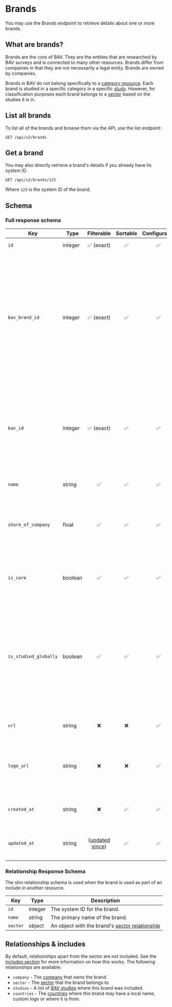 # Brands

You may use the Brands endpoint to retrieve details about one or more brands.

## What are brands?

Brands are the core of BAV. They are the entities that are researched by BAV surveys and is connected to many other
resources. Brands differ from companies in that they are not necessarily a legal entity. Brands are owned by companies.

Brands in BAV do not belong specifically to a [category resource](categories.md). Each brand is studied in a specific
category in a specific [study](studies.md). However, for classification purposes each brand belongs to
a [sector](sectors.md) based on the studies it is in.

## List all brands

To list all of the brands and browse them via the API, use the list endpoint:

```http request
GET /api/v2/brands
```

## Get a brand

You may also directly retrieve a brand's details if you already have its system ID.

```http request
GET /api/v2/brands/123
```

Where `123` is the system ID of the brand.

## Schema

### Full response schema

| Key                   | Type    |                Filterable                 |      Sortable      |    Configurable    | Description                                                                                                                                                                                             |
|-----------------------|---------|:-----------------------------------------:|:------------------:|:------------------:|---------------------------------------------------------------------------------------------------------------------------------------------------------------------------------------------------------|
| `id`                  | integer |        :white_check_mark: (exact)         | :white_check_mark: | :white_check_mark: | The system ID.                                                                                                                                                                                          |
| `bav_brand_id`        | integer |        :white_check_mark: (exact)         | :white_check_mark: | :white_check_mark: | The brand key in the BAV database. Note that this may be both a positive and negative integer. Please use the `id` column over this unless you specifically need the brand key for legacy integrations. |
| `bav_id`              | integer |        :white_check_mark: (exact)         | :white_check_mark: | :white_check_mark: | The brand ID in the BAV database. Please use the `id` column over this unless you specifically need the brand key for legacy integrations.                                                              |
| `name`                | string  |            :white_check_mark:             | :white_check_mark: | :white_check_mark: | The global name of the brand.                                                                                                                                                                           |
| `share_of_company`    | float   |            :white_check_mark:             | :white_check_mark: | :white_check_mark: | The percentage share that this brand makes up of the parent company's financial results.                                                                                                                |
| `is_core`             | boolean |            :white_check_mark:             | :white_check_mark: | :white_check_mark: | Whether this brand is considered a core brand for research purposes.                                                                                                                                    |
| `is_studied_globally` | boolean |            :white_check_mark:             | :white_check_mark: | :white_check_mark: | Whether this brand is designated as a brand that we aim to currently study globally. Please note that this does not necessarily mean that is included in all studies in the current year.               |
| `url`                 | string  |                    :x:                    |        :x:         | :white_check_mark: | The URL of the brand's page on The Fount.                                                                                                                                                               |
| `logo_url`            | string  |                    :x:                    |        :x:         | :white_check_mark: | A URL to the latest approved version of the primary brand logo in SVG format.                                                                                                                           |
| `created_at`          | string  |                    :x:                    | :white_check_mark: | :white_check_mark: | A datetime string when this brand was first created.                                                                                                                                                    |
| `updated_at`          | string  | ([updated since](../customizing/filters)) | :white_check_mark: | :white_check_mark: | A datetime string when this brand was last updated.                                                                                                                                                     |

### Relationship Response Schema

The slim relationship schema is used when the brand is used as part of an include in another resource.

| Key      | Type    | Description                                                    |
|----------|---------|----------------------------------------------------------------|
| `id`     | integer | The system ID for the brand.                                   |
| `name`   | string  | The primary name of the brand.                                 |
| `sector` | object  | An object with the brand's [sector relationship](sectors.md) |

## Relationships & includes

By default, relationships apart from the sector are not included. See
the [includes section](../customizing/includes) for more information on how this works. The following relationships
are available:

- `company` - The [company](companies.md) that owns the brand.
- `sector` - The [sector](sectors.md) that the brand belongs to.
- `studies` - A list of [BAV studies](studies.md) where this brand was included.
- `countries` - The [countries](countries.md) where this brand may have a local name, custom logo or where it is from.
